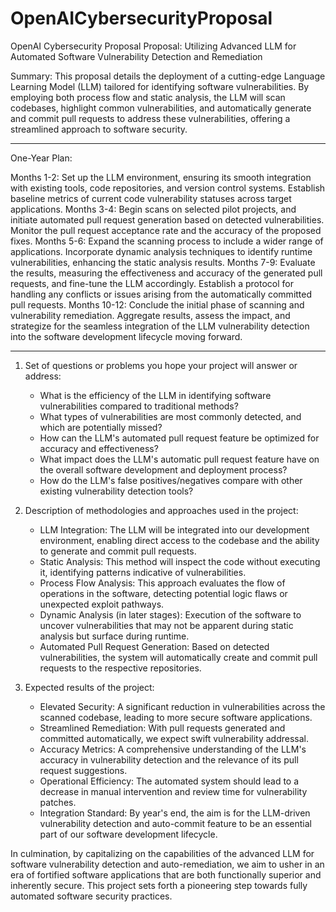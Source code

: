 # OpenAICybersecurityProposal
OpenAI Cybersecurity Proposal 
Proposal: Utilizing Advanced LLM for Automated Software Vulnerability Detection and Remediation

Summary:
This proposal details the deployment of a cutting-edge Language Learning Model (LLM) tailored for identifying software vulnerabilities. By employing both process flow and static analysis, the LLM will scan codebases, highlight common vulnerabilities, and automatically generate and commit pull requests to address these vulnerabilities, offering a streamlined approach to software security.

---

One-Year Plan:

 Months 1-2: 
   Set up the LLM environment, ensuring its smooth integration with existing tools, code repositories, and version control systems.
   Establish baseline metrics of current code vulnerability statuses across target applications.
 Months 3-4:
   Begin scans on selected pilot projects, and initiate automated pull request generation based on detected vulnerabilities.
   Monitor the pull request acceptance rate and the accuracy of the proposed fixes.
 Months 5-6:
   Expand the scanning process to include a wider range of applications.
   Incorporate dynamic analysis techniques to identify runtime vulnerabilities, enhancing the static analysis results.
 Months 7-9:
   Evaluate the results, measuring the effectiveness and accuracy of the generated pull requests, and fine-tune the LLM accordingly.
   Establish a protocol for handling any conflicts or issues arising from the automatically committed pull requests.
 Months 10-12:
   Conclude the initial phase of scanning and vulnerability remediation.
   Aggregate results, assess the impact, and strategize for the seamless integration of the LLM vulnerability detection into the software development lifecycle moving forward.

---

1. Set of questions or problems you hope your project will answer or address:
   
   - What is the efficiency of the LLM in identifying software vulnerabilities compared to traditional methods?
   - What types of vulnerabilities are most commonly detected, and which are potentially missed?
   - How can the LLM's automated pull request feature be optimized for accuracy and effectiveness?
   - What impact does the LLM's automatic pull request feature have on the overall software development and deployment process?
   - How do the LLM's false positives/negatives compare with other existing vulnerability detection tools?

2. Description of methodologies and approaches used in the project:

   - LLM Integration: The LLM will be integrated into our development environment, enabling direct access to the codebase and the ability to generate and commit pull requests.
   - Static Analysis: This method will inspect the code without executing it, identifying patterns indicative of vulnerabilities.
   - Process Flow Analysis: This approach evaluates the flow of operations in the software, detecting potential logic flaws or unexpected exploit pathways.
   - Dynamic Analysis (in later stages): Execution of the software to uncover vulnerabilities that may not be apparent during static analysis but surface during runtime.
   - Automated Pull Request Generation: Based on detected vulnerabilities, the system will automatically create and commit pull requests to the respective repositories.

3. Expected results of the project:

   - Elevated Security: A significant reduction in vulnerabilities across the scanned codebase, leading to more secure software applications.
   - Streamlined Remediation: With pull requests generated and committed automatically, we expect swift vulnerability addressal.
   - Accuracy Metrics: A comprehensive understanding of the LLM's accuracy in vulnerability detection and the relevance of its pull request suggestions.
   - Operational Efficiency: The automated system should lead to a decrease in manual intervention and review time for vulnerability patches.
   - Integration Standard: By year's end, the aim is for the LLM-driven vulnerability detection and auto-commit feature to be an essential part of our software development lifecycle.

In culmination, by capitalizing on the capabilities of the advanced LLM for software vulnerability detection and auto-remediation, we aim to usher in an era of fortified software applications that are both functionally superior and inherently secure. This project sets forth a pioneering step towards fully automated software security practices.
